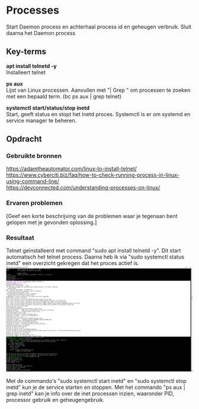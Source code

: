 # Processes
Start Daemon process en achterhaal process id en geheugen verbruik. Sluit daarna het Daemon process

## Key-terms
**apt install telnetd -y**  
Installeert telnet

**ps aux**  
Lijst van Linux processen. Aanvullen met "| Grep " om processen te zoeken met een bepaald term. (bc ps aux | grep telnet)

**systemctl start/status/stop inetd**  
Start, geeft status en stopt het Inetd proces. Systemctl is er om systemd en service manager te beheren.



## Opdracht
### Gebruikte bronnen
https://adamtheautomator.com/linux-to-install-telnet/  
https://www.cyberciti.biz/faq/how-to-check-running-process-in-linux-using-command-line/  
https://devconnected.com/understanding-processes-on-linux/

### Ervaren problemen
[Geef een korte beschrijving van de problemen waar je tegenaan bent gelopen met je gevonden oplossing.]

### Resultaat
Telnet geïnstalleerd met command "sudo apt install telnetd -y". Dit start automatisch het telnet process. Daarna heb ik via "sudo systemctl status inetd" een overzicht gekregen dat het proces actief is. 
![](https://github.com/techgrounds/techgrounds-Rogier1978/blob/main/00_includes/LNX-06%2001install.png)

Met de commando's "sudo systemctl start inetd" en "sudo systemctl stop inetd" kun je de service starten en stoppen. Met het commando "ps aux | grep inetd" kan je info over de inet processen inzien, waaronder PID, processor gebruik en geheugengebruik.


